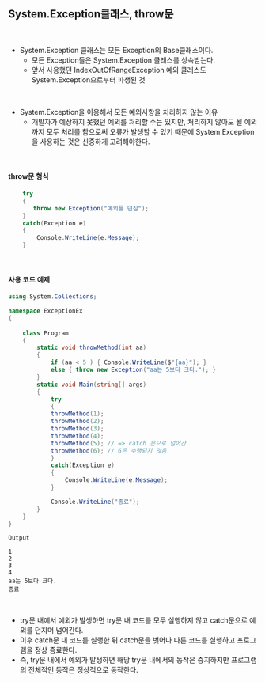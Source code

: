 ## System.Exception클래스, throw문

<br />

- System.Exception 클래스는 모든 Exception의 Base클래스이다. 
    - 모든 Exception들은 System.Exception 클래스를 상속받는다.
    - 앞서 사용했던 IndexOutOfRangeException 예외 클래스도 System.Exception으로부터 파생된 것

<br />

- System.Exception을 이용해서 모든 예외사항을 처리하지 않는 이유 
  - 개발자가 예상하지 못했던 예외를 처리할 수는 있지만, 처리하지 않아도 될 예외까지 모두 처리를 함으로써 오류가 발생할 수 있기 때문에 System.Exception을 사용하는 것은 신중하게 고려해야한다.

<br />

#### throw문 형식
```csharp
    try
    {
       throw new Exception("예외를 던짐");
    }
    catch(Exception e)
    {
        Console.WriteLine(e.Message);
    }
```

<br />

#### 사용 코드 예제

```csharp
using System.Collections;

namespace ExceptionEx
{
    
    class Program
    {
        static void throwMethod(int aa)
        {
            if (aa < 5 ) { Console.WriteLine($"{aa}"); }
            else { throw new Exception("aa는 5보다 크다."); }
        }
        static void Main(string[] args)
        {
            try 
            { 
            throwMethod(1);
            throwMethod(2);
            throwMethod(3);
            throwMethod(4);
            throwMethod(5); // => catch 문으로 넘어간
            throwMethod(6); // 6은 수행되지 않음. 
            }
            catch(Exception e)
            {
                Console.WriteLine(e.Message);
            }

            Console.WriteLine("종료");
        }
    }
}
```
```
Output

1
2
3
4
aa는 5보다 크다.
종료
```
<br />

- try문 내에서 예외가 발생하면 try문 내 코드를 모두 실행하지 않고 catch문으로 예외를 던지며 넘어간다.
- 이후 catch문 내 코드를 실행한 뒤 catch문을 벗어나 다른 코드를 실행하고 프로그램을 정상 종료한다.
- 즉, try문 내에서 예외가 발생하면 해당 try문 내에서의 동작은 중지하지만 프로그램의 전체적인 동작은 정상적으로 동작한다.